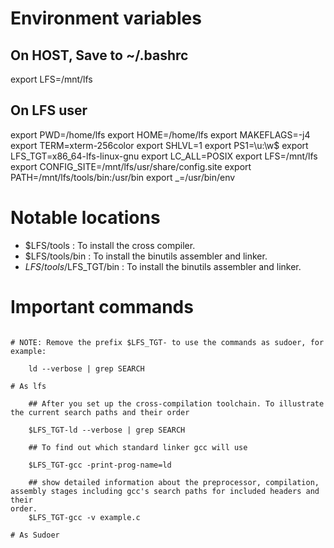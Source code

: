 
# Environment variables

## On HOST, Save to ~/.bashrc

export LFS=/mnt/lfs

## On LFS user

export PWD=/home/lfs
export HOME=/home/lfs
export MAKEFLAGS=-j4
export TERM=xterm-256color
export SHLVL=1
export PS1=\u:\w\$ 
export LFS_TGT=x86_64-lfs-linux-gnu
export LC_ALL=POSIX
export LFS=/mnt/lfs
export CONFIG_SITE=/mnt/lfs/usr/share/config.site
export PATH=/mnt/lfs/tools/bin:/usr/bin
export _=/usr/bin/env

# Notable locations

- $LFS/tools : To install the cross compiler.
- $LFS/tools/bin : To install the binutils assembler and linker.
- $LFS/tools/$LFS_TGT/bin : To install the binutils assembler and linker.

# Important commands

```

# NOTE: Remove the prefix $LFS_TGT- to use the commands as sudoer, for example:

	ld --verbose | grep SEARCH	

# As lfs

	## After you set up the cross-compilation toolchain. To illustrate the current search paths and their order 

	$LFS_TGT-ld --verbose | grep SEARCH

	## To find out which standard linker gcc will use
	
	$LFS_TGT-gcc -print-prog-name=ld
	
	## show detailed information about the preprocessor, compilation, assembly stages including gcc's search paths for included headers and their
order. 
	$LFS_TGT-gcc -v example.c
	
# As Sudoer

```
